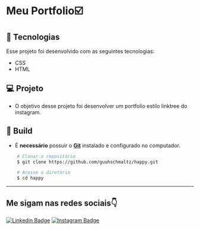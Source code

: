 



 # Meu Portfolio☑️ 


## 🚀 Tecnologias

Esse projeto foi desenvolvido com as seguintes tecnologias:

- CSS
- HTML
## 💻 Projeto

- O objetivo desse projeto foi desenvolver um portfolio estilo linktree do instagram.


## 🔨 Build

  - É **necessário** possuir o **[Git](https://git-scm.com/)** instalado e configurado no computador.

  

```sh
    # Clonar o repositório
    $ git clone https://github.com/guuhschmaltz/happy.git

    # Acesse o diretório
    $ cd happy

```
---
## Me sigam nas redes sociais👇
[![Linkedin Badge](https://img.shields.io/badge/-LinkedIn-blue?style=flat-square&logo=Linkedin&logoColor=white&link=https://www.linkedin.com/in/matheus-sanada-5a4918204/)](https://www.linkedin.com/in/matheus-sanada-5a4918204/) [![Instagram Badge](https://img.shields.io/badge/-Instagram-violet?style=flat-square&logo=Instagram&logoColor=white&link=https://www.instagram.com/theucoder/)](https://www.instagram.com/theucoder/)




